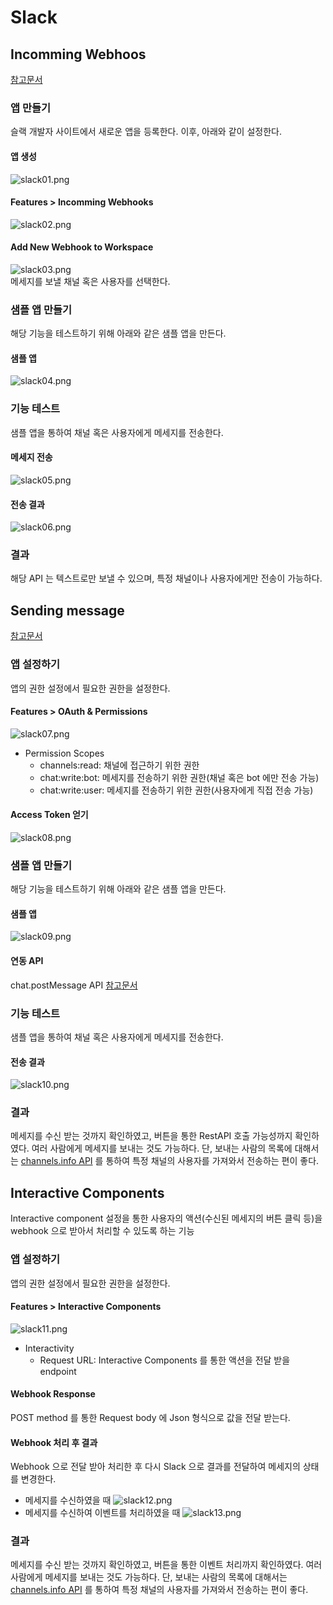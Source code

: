 # Slack

## Incomming Webhoos
[참고문서](https://api.slack.com/messaging/sending)

### 앱 만들기
슬랙 개발자 사이트에서 새로운 앱을 등록한다.
이후, 아래와 같이 설정한다.

#### 앱 생성
![slack01.png](slack01.png)

#### Features > Incomming Webhooks
![slack02.png](slack02.png)

#### Add New Webhook to Workspace
![slack03.png](slack03.png)  
메세지를 보낼 채널 혹은 사용자를 선택한다.

### 샘플 앱 만들기
해당 기능을 테스트하기 위해 아래와 같은 샘플 앱을 만든다.

#### 샘플 앱
![slack04.png](slack04.png)

### 기능 테스트
샘플 앱을 통하여 채널 혹은 사용자에게 메세지를 전송한다.

#### 메세지 전송
![slack05.png](slack05.png)

#### 전송 결과
![slack06.png](slack06.png)

### 결과
해당 API 는 텍스트로만 보낼 수 있으며, 특정 채널이나 사용자에게만 전송이 가능하다.

## Sending message
[참고문서](https://api.slack.com/messaging/sending)

### 앱 설정하기
앱의 권한 설정에서 필요한 권한을 설정한다.

#### Features > OAuth & Permissions
![slack07.png](slack07.png)
* Permission Scopes
	+ channels:read: 채널에 접근하기 위한 권한
	+ chat:write:bot: 메세지를 전송하기 위한 권한(채널 혹은 bot 에만 전송 가능)
	+ chat:write:user: 메세지를 전송하기 위한 권한(사용자에게 직접 전송 가능)

#### Access Token 얻기
![slack08.png](slack08.png)

### 샘플 앱 만들기
해당 기능을 테스트하기 위해 아래와 같은 샘플 앱을 만든다.

#### 샘플 앱
![slack09.png](slack09.png)

#### 연동 API
chat.postMessage API
[참고문서](https://api.slack.com/methods/chat.postMessage)

### 기능 테스트
샘플 앱을 통하여 채널 혹은 사용자에게 메세지를 전송한다.

#### 전송 결과
![slack10.png](slack10.png)

### 결과
메세지를 수신 받는 것까지 확인하였고, 버튼을 통한 RestAPI 호출 가능성까지 확인하였다.
여러 사람에게 메세지를 보내는 것도 가능하다. 단, 보내는 사람의 목록에 대해서는 [channels.info API](https://api.slack.com/methods/channels.info) 를 통하여 특정 채널의 사용자를 가져와서 전송하는 편이 좋다.

## Interactive Components
Interactive component 설정을 통한 사용자의 액션(수신된 메세지의 버튼 클릭 등)을 webhook 으로 받아서 처리할 수 있도록 하는 기능

### 앱 설정하기
앱의 권한 설정에서 필요한 권한을 설정한다.

#### Features > Interactive Components
![slack11.png](slack11.png)
* Interactivity
	+ Request URL: Interactive Components 를 통한 액션을 전달 받을 endpoint

#### Webhook Response
POST method 를 통한 Request body 에 Json 형식으로 값을 전달 받는다.

#### Webhook 처리 후 결과
Webhook 으로 전달 받아 처리한 후 다시 Slack 으로 결과를 전달하여 메세지의 상태를 변경한다.

* 메세지를 수신하였을 때
![slack12.png](slack12.png)
* 메세지를 수신하여 이벤트를 처리하였을 때
![slack13.png](slack13.png)

### 결과
메세지를 수신 받는 것까지 확인하였고, 버튼을 통한 이벤트 처리까지 확인하였다.
여러 사람에게 메세지를 보내는 것도 가능하다. 단, 보내는 사람의 목록에 대해서는 [channels.info API](https://api.slack.com/methods/channels.info) 를 통하여 특정 채널의 사용자를 가져와서 전송하는 편이 좋다.